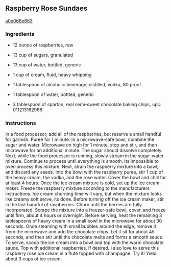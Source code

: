 ## Raspberry Rose Sundaes

[a0e068e663](http://tastykitchen.com/recipes/desserts/raspberry-rose-sundaes/)

### Ingredients

 - 12 ounce of raspberries, raw

 - 13 cup of sugars, granulated

 - 13 cup of water, bottled, generic

 - 1 cup of cream, fluid, heavy whipping

 - 1 tablespoon of alcoholic beverage, distilled, vodka, 80 proof

 - 1 tablespoon of water, bottled, generic

 - 3 tablespoon of spartan, real semi-sweet chocolate baking chips, upc: 011213162966

### Instructions

In a food processor, add all of the raspberries, but reserve a small handful for garnish. Puree for 1 minute. In a microwave-safe bowl, combine the sugar and water. Microwave on high for 1 minute, stop and stir, and then microwave for an additional minute. The sugar should dissolve completely. Next, while the food processor is running, slowly stream in the sugar-water mixture. Continue to process until everything is smooth. Its impossible to over-process this mixture. Next, strain the raspberry mixture into a bowl, and discard any seeds. Into the bowl with the raspberry puree, stir 1 cup of the heavy cream, the vodka, and the rose water. Cover the bowl and chill for at least 4 hours. Once the ice cream mixture is cold, set up the ice cream maker. Freeze the raspberry mixture according to the manufacturers instructions. Ice cream churning time will vary, but when the mixture looks like creamy soft serve, its done. Before turning off the ice cream maker, stir in the last handful of raspberries. Churn until the berries are fully incorporated. Scrape the mixture into a freezer-safe bowl, cover, and freeze until firm, about 4 hours or overnight. Before serving, heat the remaining 3 tablespoons of heavy cream in a small bowl in the microwave for about 30 seconds. Once steaming with small bubbles around the edge, remove it from the microwave and add the chocolate chips. Let it sit for about 45 seconds, and then stir until the chocolate melts and forms a smooth sauce. To serve, scoop the ice cream into a bowl and top with the warm chocolate sauce. Top with additional raspberries, if desired. I also love to serve this raspberry rose ice cream in a flute topped with champagne. Try it! Yield: about 3 cups of ice cream.